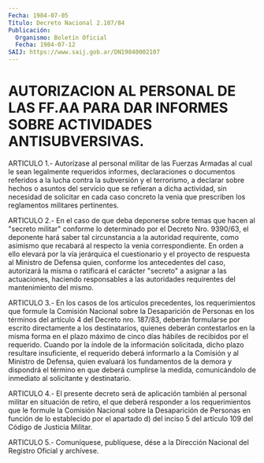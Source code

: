 ```yaml
---
Fecha: 1984-07-05
Título: Decreto Nacional 2.107/84
Publicación:
  Organismo: Boletín Oficial
  Fecha: 1984-07-12
SAIJ: https://www.saij.gob.ar/DN19840002107
---
```

# AUTORIZACION AL PERSONAL DE LAS FF.AA PARA DAR INFORMES SOBRE ACTIVIDADES ANTISUBVERSIVAS.

<a id="1"></a>
ARTICULO  1.- Autorízase al personal militar de las Fuerzas Armadas al cual le  sean  legalmente  requeridos  informes, declaraciones o documentos  referidos  a  la  lucha  contra  la  subversión   y  el terrorismo,  a declarar sobre hechos o asuntos del servicio que  se refieran a dicha  actividad,  sin  necesidad  de  solicitar en cada caso  concreto  la  venia que prescriben los reglamentos  militares pertinentes.

<a id="2"></a>
ARTICULO  2.-  En  el  caso  de  que deba deponerse sobre temas que hacen al "secreto militar" conforme  lo  determinado por el Decreto Nro.  9390/63,  el  deponente  hará saber tal  circunstancia  a  la autoridad requirente, como asimismo  que  recabará  al  respecto la venia   correspondiente.  En  orden  a  ello  elevará  por  la  vía jerárquica  el  cuestionario y el proyecto de respuesta al Ministro de Defensa quien,  conforme  los  antecedentes del caso, autorizará la  misma  o  ratificará  el carácter "secreto"  a  asignar  a  las actuaciones, haciendo responsables  a  las  autoridades requirentes del mantenimiento del mismo.

<a id="3"></a>
ARTICULO  3.-  En  los  casos  de  los  artículos  precedentes, los requerimientos    que  formule  la  Comisión  Nacional  sobre    la Desaparición  de Personas  en  los  términos  del  artículo  4  del Decreto nro. 187/83,  deberán formularse por escrito directamente a los destinatarios, quienes  deberán  contestarlos en la misma forma en  el  plazo  máximo de cinco días hábiles  de  recibidos  por  el requerido. Cuando  por  la  índole  de  la  información solicitada, dicho plazo resultare insuficiente, el requerido  deberá informarlo a  la  Comisión  y  al  Ministro  de  Defensa,  quien evaluará  los fundamentos  de  la  demora  y dispondrá el término en  que  deberá cumplirse la medida, comunicándolo  de  inmediato  al solicitante y destinatario.

<a id="4"></a>
ARTICULO  4.-  El  presente  decreto  será de aplicación también al personal militar en situación de retiro,  el que deberá responder a los  requerimientos que le formule la Comisión  Nacional  sobre  la Desaparición  de  Personas  en  función  de  lo  establecido por el apartado  d) del inciso 5 del artículo 109 del Código  de  Justicia Militar.

<a id="5"></a>
ARTICULO  5.- Comuníquese, publíquese, dése a la Dirección Nacional del Registro Oficial y archívese.